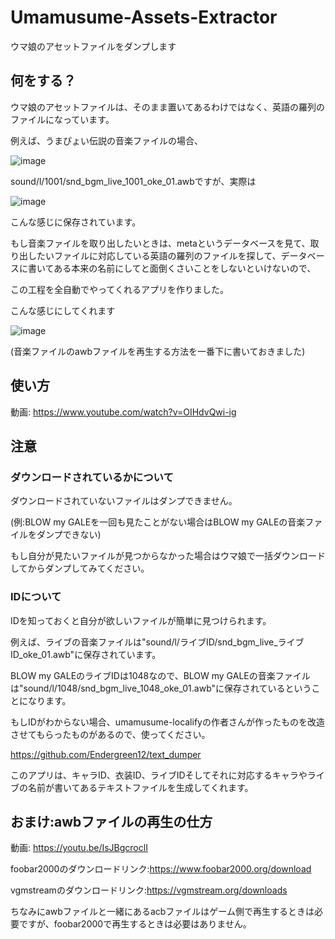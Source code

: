 # Umamusume-Assets-Extractor
ウマ娘のアセットファイルをダンプします


## 何をする？
ウマ娘のアセットファイルは、そのまま置いてあるわけではなく、英語の羅列のファイルになっています。

例えば、うまぴょい伝説の音楽ファイルの場合、

![image](https://user-images.githubusercontent.com/90076182/186933969-5f3a6ca7-61cc-481d-838f-8528789ee180.png)

sound/l/1001/snd_bgm_live_1001_oke_01.awbですが、実際は

![image](https://user-images.githubusercontent.com/90076182/186935145-6c28ef28-6d16-40c3-8bc2-e32ec7bc99a4.png)

こんな感じに保存されています。

もし音楽ファイルを取り出したいときは、metaというデータベースを見て、取り出したいファイルに対応している英語の羅列のファイルを探して、データベースに書いてある本来の名前にしてと面倒くさいことをしないといけないので、

この工程を全自動でやってくれるアプリを作りました。

こんな感じにしてくれます

![image](https://user-images.githubusercontent.com/90076182/186937978-bc7c62ba-1fc0-4f5a-9aa2-bb5e268610ce.png)

(音楽ファイルのawbファイルを再生する方法を一番下に書いておきました)

## 使い方
動画: https://www.youtube.com/watch?v=OIHdvQwi-ig

## 注意
### ダウンロードされているかについて
ダウンロードされていないファイルはダンプできません。

(例:BLOW my GALEを一回も見たことがない場合はBLOW my GALEの音楽ファイルをダンプできない)

もし自分が見たいファイルが見つからなかった場合はウマ娘で一括ダウンロードしてからダンプしてみてください。

### IDについて
IDを知っておくと自分が欲しいファイルが簡単に見つけられます。

例えば、ライブの音楽ファイルは"sound/l/ライブID/snd_bgm_live_ライブID_oke_01.awb"に保存されています。

BLOW my GALEのライブIDは1048なので、BLOW my GALEの音楽ファイルは"sound/l/1048/snd_bgm_live_1048_oke_01.awb"に保存されているということになります。

もしIDがわからない場合、umamusume-localifyの作者さんが作ったものを改造させてもらったものがあるので、使ってください。

https://github.com/Endergreen12/text_dumper

このアプリは、キャラID、衣装ID、ライブIDそしてそれに対応するキャラやライブの名前が書いてあるテキストファイルを生成してくれます。

## おまけ:awbファイルの再生の仕方
動画: https://youtu.be/IsJBgcroclI

foobar2000のダウンロードリンク:https://www.foobar2000.org/download

vgmstreamのダウンロードリンク:https://vgmstream.org/downloads

ちなみにawbファイルと一緒にあるacbファイルはゲーム側で再生するときは必要ですが、foobar2000で再生するときは必要はありません。
